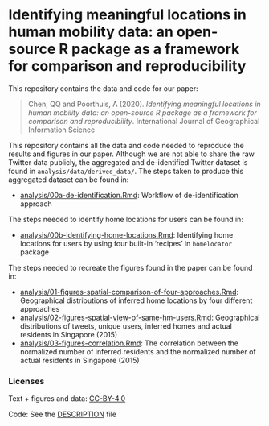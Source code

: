 
# Identifying meaningful locations in human mobility data: an open-source R package as a framework for comparison and reproducibility

This repository contains the data and code for our paper:

> Chen, QQ and Poorthuis, A (2020). *Identifying meaningful locations in
> human mobility data: an open-source R package as a framework for
> comparison and reproducibility*. International Journal of Geographical
> Information Science

This repository contains all the data and code needed to reproduce the
results and figures in our paper. Although we are not able to share the
raw Twitter data publicly, the aggregated and de-identified Twitter
dataset is found in `analysis/data/derived_data/`. The steps taken to
produce this aggregated dataset can be found in:

  - [analysis/00a-de-identification.Rmd](analysis/00a-de-identification.md):
    Workflow of de-identification approach

The steps needed to identify home locations for users can be found in:

  - [analysis/00b-identifying-home-locations.Rmd](analysis/00b-identifying-home-locations.md):
    Identifying home locations for users by using four built-in
    ‘recipes’ in `homelocator` package

The steps needed to recreate the figures found in the paper can be found
in:

  - [analysis/01-figures-spatial-comparison-of-four-approaches.Rmd](analysis/01-figures-spatial-comparison-of-four-approaches.md):
    Geographical distributions of inferred home locations by four
    different approaches
  - [analysis/02-figures-spatial-view-of-same-hm-users.Rmd](analysis/02-figures-spatial-view-of-same-hm-users.md):
    Geographical distributions of tweets, unique users, inferred homes
    and actual residents in Singapore (2015)
  - [analysis/03-figures-correlation.Rmd](analysis/03-figures-correlation.md):
    The correlation between the normalized number of inferred residents
    and the normalized number of actual residents in Singapore (2015)

### Licenses

Text + figures and data:
[CC-BY-4.0](http://creativecommons.org/licenses/by/4.0/)

Code: See the [DESCRIPTION](DESCRIPTION) file
